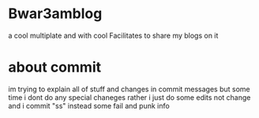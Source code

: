 # Bwar3amblog
 a cool multiplate and  with cool Facilitates  to share my blogs on it 

 # about commit
 im trying to explain all of stuff and changes in commit messages  but some time i dont do any special chaneges rather i just do some edits not change and i commit "ss" instead some fail and punk info
